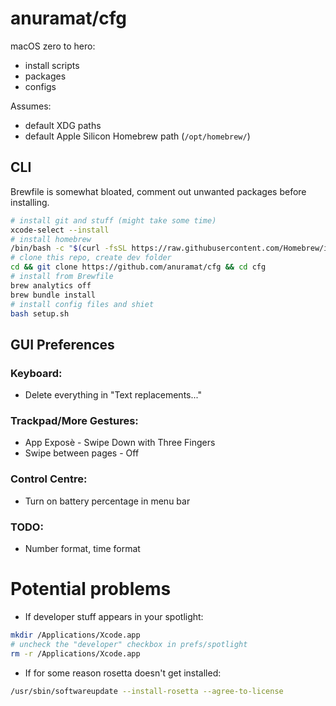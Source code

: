 # anuramat/cfg

macOS zero to hero:
- install scripts
- packages
- configs

Assumes:
- default XDG paths
- default Apple Silicon Homebrew path (`/opt/homebrew/`)

## CLI 

Brewfile is somewhat bloated, comment out unwanted packages before installing.

```sh
# install git and stuff (might take some time)
xcode-select --install
# install homebrew
/bin/bash -c "$(curl -fsSL https://raw.githubusercontent.com/Homebrew/install/HEAD/install.sh)"
# clone this repo, create dev folder
cd && git clone https://github.com/anuramat/cfg && cd cfg
# install from Brewfile
brew analytics off
brew bundle install
# install config files and shiet
bash setup.sh
```

## GUI Preferences 

### Keyboard:
- Delete everything in "Text replacements..."  

### Trackpad/More Gestures:
- App Exposè - Swipe Down with Three Fingers
- Swipe between pages - Off

### Control Centre:
- Turn on battery percentage in menu bar

### TODO:
- Number format, time format

# Potential problems

- If developer stuff appears in your spotlight:
```sh
mkdir /Applications/Xcode.app
# uncheck the "developer" checkbox in prefs/spotlight
rm -r /Applications/Xcode.app
```

- If for some reason rosetta doesn't get installed:
```sh
/usr/sbin/softwareupdate --install-rosetta --agree-to-license
```
